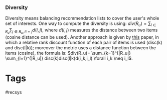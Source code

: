 ### Diversity

Diversity means balancing recommendation lists to cover the user's whole set of interests. One way to compute the diversity is using: $div(R_u)= \sum_{i \in R_u} \sum_{j \in R_u, i!=j}d(i,j)$, where $d(i,j)$ measures the distance between two items (cosine distance can be used). Another approach is given by [this](https://dl.acm.org/doi/pdf/10.1145/2043932.2043955?casa_token=kUsCAgf5kWQAAAAA:pVl1Uxnx_lyUAaC5xAjpQLL0OHDCLzzIRJ9q4MyObUagn7q3J8rT-xfPncql5bU8Rbfk_ipOjg) paper, in which a relative rank discount function of each pair of items is used (disc(k) and disc(l|k)); moreover the metric uses a distance function between the items (cosine), the formula is: $div(R_u)= \sum_{k=1}^{|R_u|} \sum_{l=1}^{|R_u|} disc(k)disc(l|k)d(i_k,i_l) \forall i_k \neq i_l$.

# Tags
#recsys 